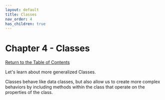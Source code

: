 ```yaml
---
layout: default
title: Classes
nav_order: 4
has_children: true
---
```


# Chapter 4 - Classes

[Return to the Table of Contents](../../index.md)

Let's learn about more generalized Classes.  

Classes behave like data classes, but also allow us to create more complex behaviors by including methods within the class that operate on the properties of the class.